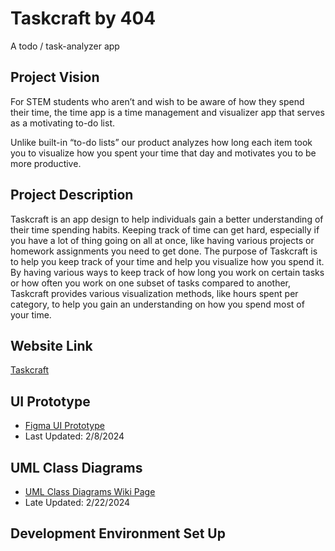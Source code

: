 # Taskcraft by 404
A todo / task-analyzer app

## Project Vision
For STEM students who aren’t and wish to be aware of how they spend their time, the time app is a time management and visualizer app that serves as a motivating to-do list.

Unlike built-in “to-do lists” our product analyzes how long each item took you to visualize how you spent your time that day and motivates you to be more productive.

## Project Description
Taskcraft is an app design to help individuals gain a better understanding of their time spending habits. Keeping track of time can get hard, especially if you have a lot of
thing going on all at once, like having various projects or homework assignments you need to get done. The purpose of Taskcraft is to help you keep track of your time and help
you visualize how you spend it. By having various ways to keep track of how long you work on certain tasks or how often you work on one subset of tasks compared to another, 
Taskcraft provides various visualization methods, like hours spent per category, to help you gain an understanding on how you spend most of your time. 

## Website Link
[Taskcraft](https://thankful-dune-0d41a831e.5.azurestaticapps.net/)

## UI Prototype
- [Figma UI Prototype](https://www.figma.com/file/ZOc6xjfhkhTE3yyKUHFoGL/404-visualizer-app?type=design&node-id=0%3A1&mode=design&t=Oi5bb2p3YFzPVBrt-1)
- Last Updated: 2/8/2024

## UML Class Diagrams
- [UML Class Diagrams Wiki Page](https://github.com/Tylermhh/404-day-visualizer-app/wiki/UML-Class-Diagram)
- Late Updated: 2/22/2024

## Development Environment Set Up
